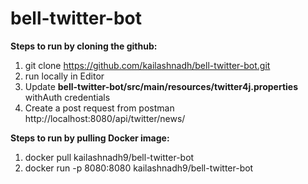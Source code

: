 # bell-twitter-bot

**Steps to run by cloning the github:**
1. git clone https://github.com/kailashnadh/bell-twitter-bot.git
2. run locally in Editor
3. Update **bell-twitter-bot/src/main/resources/twitter4j.properties** withAuth credentials
4. Create a post request from postman http://localhost:8080/api/twitter/news/

**Steps to run by pulling Docker image:**

1. docker pull kailashnadh9/bell-twitter-bot
2. docker run -p 8080:8080 kailashnadh9/bell-twitter-bot

